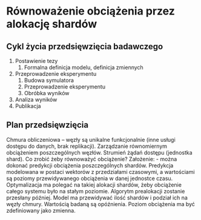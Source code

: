 # Równoważenie obciążenia przez alokację shardów



## Cykl życia przedsięwzięcia badawczego

1. Postawienie tezy
    1. Formalna definicja modelu, definicja zmiennych
2. Przeprowadzenie eksperymentu
    1. Budowa symulatora
    2. Przeprowadzenie eksperymentu
    3. Obróbka wyników
3. Analiza wyników
4. Publikacja

## Plan przedsięwzięcia

Chmura obliczeniowa – węzły są unikalne funkcjonalnie (inne usługi dostępu do danych, brak replikacji). Zarządzanie równomiernym obciążeniem poszczególnych węzłów. Strumień żądań dostępu (jednostka shard). Co zrobić żeby równoważyć obciążenie?
Założenie:
	- można dokonać predykcji obciążenia poszczególnych shardów.
Predykcja modelowana w postaci wektorów z przedziałami czasowymi, a wartościami są poziomy przewidywanego obciążenia w danej jednostce czasu. Optymalizacja ma polegać na takiej alokacji shardów, żeby obciążenie całego systemu było na stałym poziomie. Algorytm prealokacji zostanie przesłany później. Model ma przewidywać ilość shardów i podział ich na węzły chmury. Wartością badaną są opóźnienia.
Poziom obciążenia ma być zdefiniowany jako zmienna.